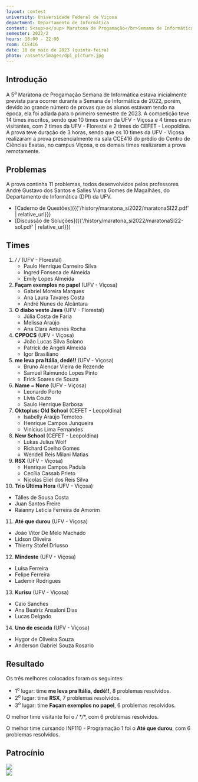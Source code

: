 ```yaml
---
layout: contest
university: Universidade Federal de Viçosa
department: Departamento de Informática
contest: 5<sup>a</sup> Maratona de Progamação</br>Semana de Informática
semester: 2022/2
hours: 18:00 - 22:00
room: CCE416
date: 18 de maio de 2023 (quinta-feira)
photo: /assets/images/dpi_picture.jpg
---
```


## Introdução

A 5<sup>a</sup> Maratona de Progamação Semana de Informática estava inicialmente prevista para ocorrer durante a Semana de Informática de 2022,
porém, devido ao grande número de provas que os alunos estavam tendo na época, ela foi adiada para o primeiro semestre de 2023. A competição teve 14 times inscritos, sendo que 10 times eram da UFV - Viçosa e 4 times eram visitantes, com 2 times da UFV - Florestal e 2 times do CEFET - Leopoldina. A prova teve duração de 3 horas, sendo que os 10 times da UFV - Viçosa realizaram a prova presencialmente na sala CCE416 do prédio do Centro de Ciências Exatas, no campus Viçosa, e os demais times realizaram a prova remotamente.  

## Problemas

A prova continha 11 problemas, todos desenvolvidos pelos professores André Gustavo dos Santos e Salles Viana Gomes de Magalhães, do Departamento de Informática (DPI) da UFV.

- [Caderno de Questões]({{'/history/maratona_si2022/maratonaSI22.pdf' | relative_url}})
- [Discussão de Soluções]({{'/history/maratona_si2022/maratonaSI22-sol.pdf' | relative_url}})

## Times

1. **/* */** (UFV - Florestal)
   - Paulo Henrique Carneiro Silva 	
   - Ingred Fonseca de Almeida
   - Emily Lopes Almeida
2. **Façam exemplos no papel** (UFV - Viçosa)
   - Gabriel Moreira Marques	
   - Ana Laura Tavares Costa
   - André Nunes de Alcântara
3. **O diabo veste Java** (UFV - Florestal)
   - Júlia Costa de Faria		
   - Melissa Araújo
   - Ana Clara Antunes Rocha
4. **CPPOCS** (UFV - Viçosa)
   - João Lucas Silva Solano 		
   - Patrick de Angeli Almeida
   - Igor Brasiliano
5. **me leva pra Itália, dedé!!** (UFV - Viçosa)
   - Bruno Alencar Vieira de Rezende
   - Samuel Raimundo Lopes Pinto
   - Erick Soares de Souza
6. **Name = None** (UFV - Viçosa)
   - Leonardo Porto	
   - Lívia Couto
   - Saulo Henrique Barbosa
7. **Oktoplus: Old School** (CEFET - Leopoldina)
   - Isabelly Araújo Temoteo		
   - Henrique Campos Junqueira
   - Vinícius Lima Fernandes
8. **New School** (CEFET - Leopoldina)
   - Lukas Julius Wolf		
   - Richard Coelho Gomes
   - Wendell Reis Milani Matias
9. **RSX** (UFV - Viçosa)
   - Henrique Campos Padula		
   - Cecília Cassab Prieto
   - Nicolas Eliel dos Reis Silva
10. **Trio Última Hora** (UFV - Viçosa)
   - Tálles de Sousa Costa	
   - Juan Santos Freire	
   - Raianny Leticia Ferreira de Amorim
11. **Até que durou** (UFV - Viçosa)
   - João Vitor De Melo Machado	
   - Lidson Oliveira	
   - Thierry Stofel Driusso
12. **Mindeste** (UFV - Viçosa)
   - Luísa Ferreira 	 	
   - Felipe Ferreira
   - Lademir Rodrigues 
13. **Kurisu** (UFV - Viçosa)
   - Caio Sanches 	 	
   - Ana Beatriz Ansaloni Dias
   - Lucas Delgado
14. **Uno de escada** (UFV - Viçosa)
   - Hygor de Oliveira Souza	
   - Anderson Gabriel Souza Rosario 

## Resultado

Os três melhores colocados foram os seguintes:
- 1<sup>o</sup>  lugar: time **me leva pra Itália, dedé!!**, 8 problemas resolvidos.
- 2<sup>o</sup>  lugar: time **RSX**, 7 problemas resolvidos.
- 3<sup>o</sup>  lugar: time **Façam exemplos no papel**, 6 problemas resolvidos.

O melhor time visitante foi o **/* */**, com 6 problemas resolvidos.

O melhor time cursando INF110 - Programação 1 foi o **Até que durou**, com 6 problemas resolvidos.

## Patrocínio

<div class="contest-sponsors">
   <div>
      <a href="https://www.sydle.com/br/"><img src="{{'/history/maratona_si2022/sponsors/sydle_logo.png' | relative_url}}"></a>
   </div>
   <div>
      <a href="https://levty.com/br"><img src="{{'/history/maratona_si2022/sponsors/levty_logo.png' | relative_url}}"></a>
   </div>
</div>
